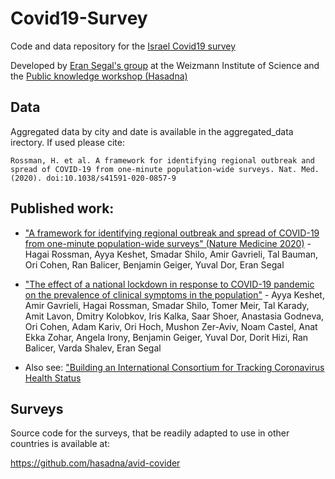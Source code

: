 # Covid19-Survey

Code and data repository for the [Israel Covid19 survey](https://coronaisrael.org/en/index.html)

Developed by [Eran Segal's group](https://genie.weizmann.ac.il/) at the Weizmann Institute of Science and the [Public knowledge workshop (Hasadna)](https://www.hasadna.org.il/en/)

## Data

Aggregated data by city and date is available in the aggregated_data irectory. If used please cite:
```
Rossman, H. et al. A framework for identifying regional outbreak and spread of COVID-19 from one-minute population-wide surveys. Nat. Med. (2020). doi:10.1038/s41591-020-0857-9
```

## Published work:

- ["A framework for identifying regional outbreak and spread of COVID-19 from one-minute population-wide surveys" (Nature Medicine 2020)](https://www.nature.com/articles/s41591-020-0857-9) - Hagai Rossman, Ayya Keshet, Smadar Shilo, Amir Gavrieli, Tal Bauman, Ori Cohen, Ran Balicer, Benjamin Geiger, Yuval Dor, Eran Segal

- ["The effect of a national lockdown in response to COVID-19 pandemic on the prevalence of clinical symptoms in the population"](https://www.medrxiv.org/content/10.1101/2020.04.27.20076000v1) - Ayya Keshet, Amir Gavrieli, Hagai Rossman, Smadar Shilo, Tomer Meir, Tal Karady, Amit Lavon, Dmitry Kolobkov, Iris Kalka, Saar Shoer, Anastasia Godneva, Ori Cohen, Adam Kariv, Ori Hoch, Mushon Zer-Aviv, Noam Castel, Anat Ekka Zohar, Angela Irony, Benjamin Geiger, Yuval Dor, Dorit Hizi, Ran Balicer, Varda Shalev, Eran Segal

- Also see:  ["Building an International Consortium for Tracking Coronavirus Health Status](https://www.medrxiv.org/content/10.1101/2020.04.02.20051284v1)


## Surveys

Source code for the surveys, that be readily adapted to use in other countries is available at:

https://github.com/hasadna/avid-covider
